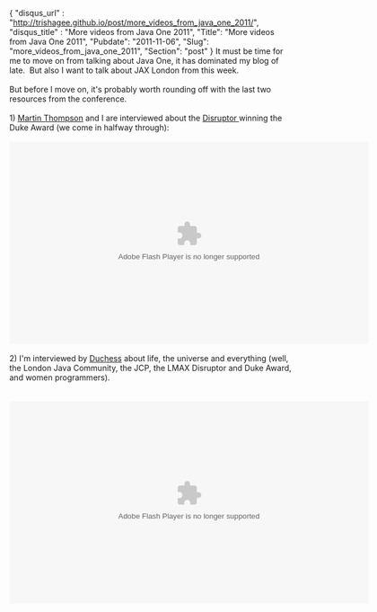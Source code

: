 {
 "disqus_url" : "http://trishagee.github.io/post/more_videos_from_java_one_2011/",
 "disqus_title" : "More videos from Java One 2011",
 "Title": "More videos from Java One 2011",
 "Pubdate": "2011-11-06",
 "Slug": "more_videos_from_java_one_2011",
 "Section": "post"
}
It must be time for me to move on from talking about Java One, it has dominated my blog of late. &nbsp;But also I want to talk about JAX London from this week.<br /><br />But before I move on, it's probably worth rounding off with the last two resources from the conference.<br /><br />1) <a href="http://mechanical-sympathy.blogspot.com/">Martin Thompson</a> and I are interviewed about the <a href="http://code.google.com/p/disruptor/">Disruptor </a>winning the Duke Award (we come in halfway through):<br /><br /><object id="flashObj" width="640" height="360" classid="clsid:D27CDB6E-AE6D-11cf-96B8-444553540000" codebase="http://download.macromedia.com/pub/shockwave/cabs/flash/swflash.cab#version=9,0,47,0"><param name="movie" value="http://c.brightcove.com/services/viewer/federated_f9?isVid=1&isUI=1" /><param name="bgcolor" value="#FFFFFF" /><param name="flashVars" value="videoId=1203095587001&linkBaseURL=http%3A%2F%2Fmedianetwork.oracle.com%2Fvideo%2Fplayer%2F1203095587001&playerID=1217746023001&playerKey=AQ~~,AAAAAFcSbzI~,OkyYKKfkn3x1llKvCBQgVazGCPhNSKRX&domain=embed&dynamicStreaming=true" /><param name="base" value="http://admin.brightcove.com" /><param name="seamlesstabbing" value="false" /><param name="allowFullScreen" value="true" /><param name="swLiveConnect" value="true" /><param name="allowScriptAccess" value="always" /><embed src="http://c.brightcove.com/services/viewer/federated_f9?isVid=1&isUI=1" bgcolor="#FFFFFF" flashVars="videoId=1203095587001&linkBaseURL=http%3A%2F%2Fmedianetwork.oracle.com%2Fvideo%2Fplayer%2F1203095587001&playerID=1217746023001&playerKey=AQ~~,AAAAAFcSbzI~,OkyYKKfkn3x1llKvCBQgVazGCPhNSKRX&domain=embed&dynamicStreaming=true" base="http://admin.brightcove.com" name="flashObj" width="640" height="360" seamlesstabbing="false" type="application/x-shockwave-flash" allowFullScreen="true" allowScriptAccess="always" swLiveConnect="true" pluginspage="http://www.macromedia.com/shockwave/download/index.cgi?P1_Prod_Version=ShockwaveFlash"></embed></object><br /><br />2) I'm interviewed by <a href="http://jduchess.org/">Duchess</a> about life, the universe and everything (well, the London Java Community, the JCP, the LMAX Disruptor and Duke Award, and women programmers).<br /><br />&nbsp;  <object classid="clsid:D27CDB6E-AE6D-11cf-96B8-444553540000" codebase="http://download.macromedia.com/pub/shockwave/cabs/flash/swflash.cab#version=9,0,47,0" height="360" id="flashObj" width="640"><param name="movie" value="http://c.brightcove.com/services/viewer/federated_f9?isVid=1&isUI=1" /><param name="bgcolor" value="#FFFFFF" /><param name="flashVars" value="videoId=1231299099001&linkBaseURL=http%3A%2F%2Fmedianetwork.oracle.com%2Fvideo%2Fplayer%2F1231299099001&playerID=1217746023001&playerKey=AQ~~,AAAAAFcSbzI~,OkyYKKfkn3x1llKvCBQgVazGCPhNSKRX&domain=embed&dynamicStreaming=true" /><param name="base" value="http://admin.brightcove.com" /><param name="seamlesstabbing" value="false" /><param name="allowFullScreen" value="true" /><param name="swLiveConnect" value="true" /><param name="allowScriptAccess" value="always" /><embed src="http://c.brightcove.com/services/viewer/federated_f9?isVid=1&isUI=1" bgcolor="#FFFFFF" flashVars="videoId=1231299099001&linkBaseURL=http%3A%2F%2Fmedianetwork.oracle.com%2Fvideo%2Fplayer%2F1231299099001&playerID=1217746023001&playerKey=AQ~~,AAAAAFcSbzI~,OkyYKKfkn3x1llKvCBQgVazGCPhNSKRX&domain=embed&dynamicStreaming=true" base="http://admin.brightcove.com" name="flashObj" width="640" height="360" seamlesstabbing="false" type="application/x-shockwave-flash" allowFullScreen="true" allowScriptAccess="always" swLiveConnect="true" pluginspage="http://www.macromedia.com/shockwave/download/index.cgi?P1_Prod_Version=ShockwaveFlash"></embed></object><br /><br /><br />
